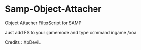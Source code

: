 # Samp-Object-Attacher
Object Attacher FilterScript for SAMP

Just add FS to your gamemode and type command ingame /xoa

Credits : XpDeviL 
